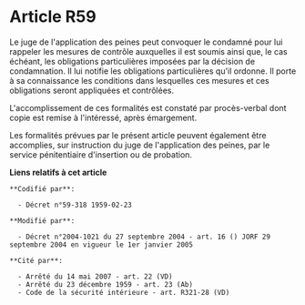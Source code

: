 # Article R59

Le juge de l'application des peines peut convoquer le condamné pour lui rappeler les mesures de contrôle auxquelles il est
soumis ainsi que, le cas échéant, les obligations particulières imposées par la décision de condamnation. Il lui notifie les
obligations particulières qu'il ordonne. Il porte à sa connaissance les conditions dans lesquelles ces mesures et ces
obligations seront appliquées et contrôlées.

L'accomplissement de ces formalités est constaté par procès-verbal dont copie est remise à l'intéressé, après émargement.

Les formalités prévues par le présent article peuvent également être accomplies, sur instruction du juge de l'application des
peines, par le service pénitentiaire d'insertion ou de probation.

**Liens relatifs à cet article**

	**Codifié par**:

	  - Décret n°59-318 1959-02-23

	**Modifié par**:

	  - Décret n°2004-1021 du 27 septembre 2004 - art. 16 () JORF 29 septembre 2004 en vigueur le 1er janvier 2005

	**Cité par**:

	  - Arrêté du 14 mai 2007 - art. 22 (VD)
	  - Arrêté du 23 décembre 1959 - art. 23 (Ab)
	  - Code de la sécurité intérieure - art. R321-28 (VD)
